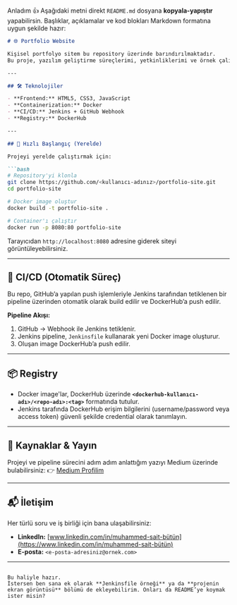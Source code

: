 Anladım 👍 Aşağıdaki metni direkt `README.md` dosyana **kopyala-yapıştır** yapabilirsin. Başlıklar, açıklamalar ve kod blokları Markdown formatına uygun şekilde hazır:

````markdown
# 🌐 Portfolio Website

Kişisel portfolyo sitem bu repository üzerinde barındırılmaktadır.  
Bu proje, yazılım geliştirme süreçlerimi, yetkinliklerimi ve örnek çalışmalarımı sergilemeyi amaçlar.

---

## 🛠️ Teknolojiler

- **Frontend:** HTML5, CSS3, JavaScript  
- **Containerization:** Docker  
- **CI/CD:** Jenkins + GitHub Webhook  
- **Registry:** DockerHub  

---

## 🚀 Hızlı Başlangıç (Yerelde)

Projeyi yerelde çalıştırmak için:

```bash
# Repository'yi klonla
git clone https://github.com/<kullanıcı-adınız>/portfolio-site.git
cd portfolio-site

# Docker image oluştur
docker build -t portfolio-site .

# Container'ı çalıştır
docker run -p 8080:80 portfolio-site
````

Tarayıcıdan `http://localhost:8080` adresine giderek siteyi görüntüleyebilirsiniz.

---

## 🔄 CI/CD (Otomatik Süreç)

Bu repo, GitHub’a yapılan push işlemleriyle Jenkins tarafından tetiklenen bir pipeline üzerinden otomatik olarak build edilir ve DockerHub’a push edilir.

**Pipeline Akışı:**

1. GitHub → Webhook ile Jenkins tetiklenir.
2. Jenkins pipeline, `Jenkinsfile` kullanarak yeni Docker image oluşturur.
3. Oluşan image DockerHub’a push edilir.

---

## 📦 Registry

* Docker image'lar, DockerHub üzerinde
  **`<dockerhub-kullanıcı-adı>/<repo-adı>:<tag>`** formatında tutulur.
* Jenkins tarafında DockerHub erişim bilgilerini (username/password veya access token) güvenli şekilde credential olarak tanımlayın.

---

## 📖 Kaynaklar & Yayın

Projeyi ve pipeline sürecini adım adım anlattığım yazıyı Medium üzerinde bulabilirsiniz:
👉 [Medium Profilim](medium-linkinizi-buraya-ekleyin)

---

## 📬 İletişim

Her türlü soru ve iş birliği için bana ulaşabilirsiniz:

* **LinkedIn:** [www.linkedin.com/in/muhammed-sai̇t-bütün](https://www.linkedin.com/in/muhammed-sai̇t-bütün)
* **E-posta:** `<e-posta-adresiniz@ornek.com>`

---

```

Bu haliyle hazır.  
İstersen ben sana ek olarak **Jenkinsfile örneği** ya da **projenin ekran görüntüsü** bölümü de ekleyebilirim. Onları da README’ye koymak ister misin?
```

